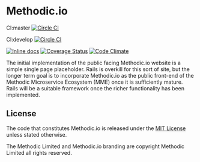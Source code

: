 # Methodic.io

CI:master  [![Circle CI](https://circleci.com/gh/methodic-io/methodic-io/tree/master.svg?style=svg)](https://circleci.com/gh/methodic-io/methodic-io/tree/master)

CI:develop [![Circle CI](https://circleci.com/gh/methodic-io/methodic-io/tree/develop.svg?style=svg)](https://circleci.com/gh/methodic-io/methodic-io/tree/develop)

[![Inline docs](http://inch-ci.org/github/methodic-io/methodic-io.svg?branch=develop)](http://inch-ci.org/github/methodic-io/methodic-io)
[![Coverage Status](https://coveralls.io/repos/github/methodic-io/methodic-io/badge.svg?branch=develop)](https://coveralls.io/github/methodic-io/methodic-io?branch=develop)
[![Code Climate](https://codeclimate.com/github/methodic-io/methodic-io/badges/gpa.svg)](https://codeclimate.com/github/methodic-io/methodic-io)

The initial implementation of the public facing Methodic.io website is a simple single page placeholder. Rails is overkill for this sort of site, but the longer term goal is to incorporate Methodic.io as the public front-end of the Methodic Microservice Ecosystem (MME) once it is sufficiently mature. Rails will be a suitable framework once the richer functionality has been implemented.

## License

The code that constitutes Methodic.io is released under the [MIT License](http://www.opensource.org/licenses/MIT) unless stated otherwise.

The Methodic Limited and Methodic.io branding are copyright Methodic Limited all rights reserved.
